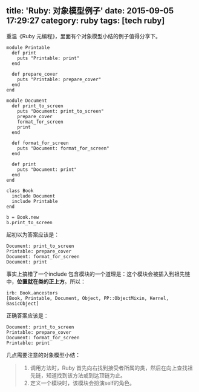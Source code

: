 title: 'Ruby: 对象模型例子'
date: 2015-09-05 17:29:27
category: ruby
tags: [tech ruby]
---

重温《Ruby 元编程》，里面有个对象模型小结的例子值得分享下。

```
module Printable
  def print
    puts "Printable: print"
  end

  def prepare_cover
    puts "Printable: prepare_cover"
  end
end

module Document
  def print_to_screen
    puts "Document: print_to_screen"
    prepare_cover
    format_for_screen
    print
  end

  def format_for_screen
    puts "Document: format_for_screen"
  end

  def print
    puts "Document: print"
  end
end

class Book
  include Document
  include Printable
end

b = Book.new
b.print_to_screen
```

起初以为答案应该是：
```
Document: print_to_screen
Printable: prepare_cover
Document: format_for_screen
Document: print
```

事实上搞错了一个include 包含模块的一个道理是：这个模块会被插入到祖先链中，__位置就在类的正上方__。所以：
```
irb: Book.ancestors
[Book, Printable, Document, Object, PP::ObjectMixin, Kernel, BasicObject]
```

正确答案应该是：
```
Document: print_to_screen
Printable: prepare_cover
Document: format_for_screen
Printable: print
```

几点需要注意的对象模型小结：

> 1.  调用方法时，Ruby 首先向右找到接受者所属的类，然后在向上查找祖先链，知道找到该方法或到达顶链为止。
> 2.  定义一个模块时，该模块会扮演self的角色。
